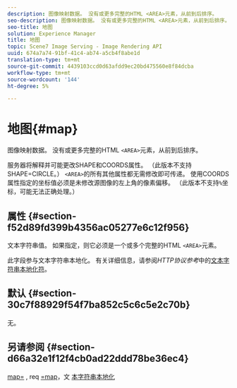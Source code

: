 ```yaml
---
description: 图像映射数据。 没有或更多完整的HTML <AREA>元素，从前到后排序。
seo-description: 图像映射数据。 没有或更多完整的HTML <AREA>元素，从前到后排序。
seo-title: 地图
solution: Experience Manager
title: 地图
topic: Scene7 Image Serving - Image Rendering API
uuid: 674a7a74-91bf-41c4-ab74-a5cb4f8abe1d
translation-type: tm+mt
source-git-commit: 4439103ccd0d63afdd9ec20bd475560e8f84dcba
workflow-type: tm+mt
source-wordcount: '144'
ht-degree: 5%

---
```



# 地图{#map}

图像映射数据。 没有或更多完整的HTML `<AREA>`元素，从前到后排序。

服务器将解释并可能更改SHAPE和COORDS属性。 （此版本不支持SHAPE=CIRCLE。） `<AREA>`的所有其他属性都无需修改即可传递。 使用COORDS属性指定的坐标值必须是未修改源图像的左上角的像素偏移。 （此版本不支持`%`坐标，可能无法正确处理。）

## 属性 {#section-f52d89fd399b4356ac05277e6c12f956}

文本字符串值。 如果指定，则它必须是一个或多个完整的HTML `<AREA>`元素。

此字段参与文本字符串本地化。 有关详细信息，请参阅&#x200B;*HTTP协议参考*&#x200B;中的[文本字符串本地化符](/help/aem-is-ir-api/is-api/http-ref/image-serving-api-ref/c-http-protocol-reference/c-syntax-and-features/r-text-string-localization.md)。

## 默认 {#section-30c7f88929f54f7ba852c5c6c5e2c70b}

无。

## 另请参阅 {#section-d66a32e1f12f4cb0ad22ddd78be36ec4}

[map=](/help/aem-is-ir-api/is-api/http-ref/image-serving-api-ref/c-http-protocol-reference/c-command-reference/r-map.md) , req [=map](/help/aem-is-ir-api/is-api/http-ref/image-serving-api-ref/c-http-protocol-reference/c-command-reference/r-req/r-req.md)，文 [本字符串本地化](/help/aem-is-ir-api/is-api/http-ref/image-serving-api-ref/c-http-protocol-reference/c-syntax-and-features/r-text-string-localization.md)
